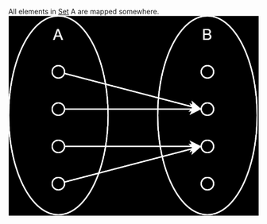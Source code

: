 All elements in [Set](../Sets/Set.md) A are mapped somewhere.  
![Injective.svg](../_images/Injective.svg)